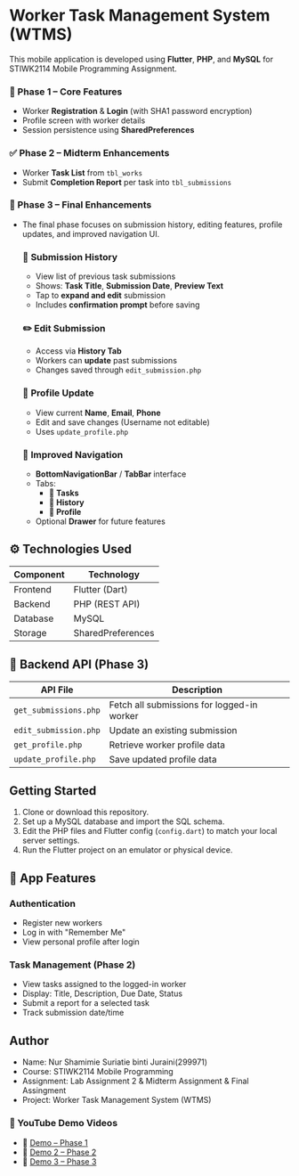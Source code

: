 # Worker Task Management System (WTMS)

This mobile application is developed using **Flutter**, **PHP**, and **MySQL** for STIWK2114 Mobile Programming Assignment.

### 🔐 Phase 1 – Core Features
- Worker **Registration** & **Login** (with SHA1 password encryption)
- Profile screen with worker details
- Session persistence using **SharedPreferences**

### ✅ Phase 2 – Midterm Enhancements
- Worker **Task List** from `tbl_works`
- Submit **Completion Report** per task into `tbl_submissions`

### 🔄 Phase 3 – Final Enhancements
-  The final phase focuses on submission history, editing features, profile updates, and improved navigation UI.

      ### 📜 Submission History
      - View list of previous task submissions
      - Shows: **Task Title**, **Submission Date**, **Preview Text**
      - Tap to **expand and edit** submission
      - Includes **confirmation prompt** before saving
      
      ### ✏️ Edit Submission
      - Access via **History Tab**
      - Workers can **update** past submissions
      - Changes saved through `edit_submission.php`
      
      ### 👤 Profile Update
      - View current **Name**, **Email**, **Phone**
      - Edit and save changes (Username not editable)
      - Uses `update_profile.php`
      
      ### 🧭 Improved Navigation
      - **BottomNavigationBar** / **TabBar** interface
      - Tabs:
        - 📝 **Tasks**
        - 📜 **History**
        - 👤 **Profile**
      - Optional **Drawer** for future features

## ⚙️ Technologies Used

| Component | Technology        |
|----------|-------------------|
| Frontend | Flutter (Dart)    |
| Backend  | PHP (REST API)    |
| Database | MySQL             |
| Storage  | SharedPreferences |

## 📡 Backend API (Phase 3)

| API File             | Description                                    |
|----------------------|------------------------------------------------|
| `get_submissions.php`| Fetch all submissions for logged-in worker     |
| `edit_submission.php`| Update an existing submission                  |
| `get_profile.php`    | Retrieve worker profile data                   |
| `update_profile.php` | Save updated profile data                      |


## Getting Started
1. Clone or download this repository.
2. Set up a MySQL database and import the SQL schema.
3. Edit the PHP files and Flutter config (`config.dart`) to match your local server settings.
4. Run the Flutter project on an emulator or physical device.


## 📱 App Features

### Authentication
- Register new workers
- Log in with "Remember Me"
- View personal profile after login

### Task Management (Phase 2)
- View tasks assigned to the logged-in worker
- Display: Title, Description, Due Date, Status
- Submit a report for a selected task
- Track submission date/time

## Author

- Name: Nur Shamimie Suriatie binti Juraini(299971)
- Course: STIWK2114 Mobile Programming
- Assignment: Lab Assignment 2 & Midterm Assignment & Final Assingment 
- Project: Worker Task Management System (WTMS)
  
### 🎥 YouTube Demo Videos
- 🔗 [Demo  – Phase 1](https://youtu.be/cb5e07KMcjU)
- 🔗 [Demo 2 – Phase 2 ](https://youtu.be/yC-wW3xcRQc)
- 🔗 [Demo 3 – Phase 3](https://youtu.be/mx3fEaJ_Ubo)
